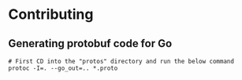 # Contributing

## Generating protobuf code for Go

```
# First CD into the "protos" directory and run the below command
protoc -I=. --go_out=.. *.proto
```